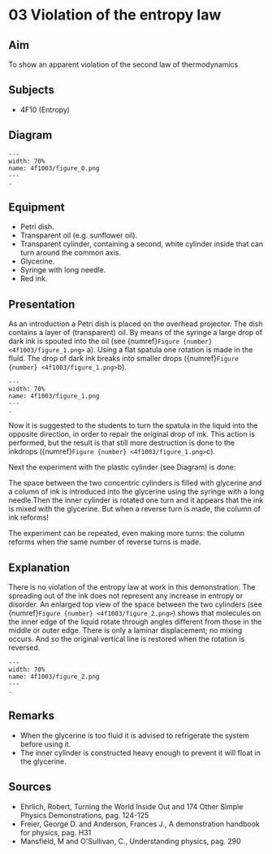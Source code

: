 # 03 Violation of the entropy law  
  
## Aim   
 To show an apparent violation of the second law of thermodynamics    
  
## Subjects   
* 4F10 (Entropy)   

## Diagram
   
```{figure} figures/figure_0.png  
---  
width: 70%  
name: 4f1003/figure_0.png  
---  
. 
```

## Equipment
 *  Petri dish. 
 *  Transparent oil (e.g. sunflower oil). 
 *  Transparent cylinder, containing a second, white cylinder inside that can turn around the common axis. 
 *  Glycerine. 
 *  Syringe with long needle. 
 *  Red ink.
    
  
## Presentation   
As an introduction a Petri dish is placed on the overhead projector. The dish contains a layer of (transparent) oil. By means of the syringe a large drop of dark ink is spouted into the oil (see {numref}`Figure {number} <4f1003/figure_1.png>` a). Using a flat spatula one rotation is made in the fluid. The drop of dark ink breaks into smaller drops ({numref}`Figure {number} <4f1003/figure_1.png>`b).    

```{figure} figures/figure_1.png  
---  
width: 70%  
name: 4f1003/figure_1.png  
---  
. 
```

Now it is suggested to the students to turn the spatula in the liquid into the opposite direction, in order to repair the original drop of ink. This action is performed, but the result is that still more destruction is done to the inkdrops ({numref}`Figure {number} <4f1003/figure_1.png>`c).

Next the experiment with the plastic cylinder (see Diagram) is done:

The space between the two concentric cylinders is filled with glycerine and a column of ink is introduced into the glycerine using the syringe with a long needle.Then the inner cylinder is rotated one turn and it appears that the ink is mixed with the glycerine. But when a reverse turn is made, the column of ink reforms!

The experiment can be repeated, even making more turns: the column reforms when the same number of reverse turns is made.
  
## Explanation   
There is no violation of the entropy law at work in this demonstration. The spreading out of the ink does not represent any increase in entropy or disorder. An enlarged top view of the space between the two cylinders (see {numref}`Figure {number} <4f1003/figure_2.png>`) shows that molecules on the inner edge of the liquid rotate through angles different from those in the middle or outer edge. There is only a laminar displacement; no mixing occurs. And so the original vertical line is restored when the rotation is reversed.

```{figure} figures/figure_2.png  
---  
width: 70%  
name: 4f1003/figure_2.png  
---  
. 
```

## Remarks
 *  When the glycerine is too fluid it is advised to refrigerate the system before using it. 
 *  The inner cylinder is constructed heavy enough to prevent it will float in the glycerine.
   
  
## Sources
 *  Ehrlich, Robert, Turning the World Inside Out and 174 Other Simple Physics Demonstrations, pag. 124-125 
 *  Freier, George D. and Anderson, Frances J., A demonstration handbook for physics, pag. H31 
 *  Mansfield, M and O'Sullivan, C., Understanding physics, pag. 290
  